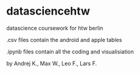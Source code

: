 # datasciencehtw
datascience coursework for htw berlin

.csv files contain the android and apple tables

.ipynb files contain all the coding and visualisiation
 
by Andrej K., Max W., Leo F., Lars F.
